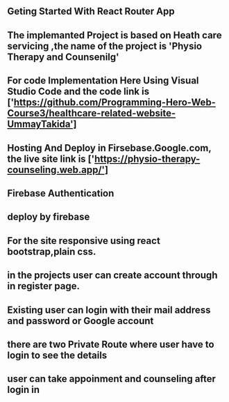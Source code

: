 ## Geting Started With React Router App 

## The implemanted Project is based on Heath care servicing ,the name of the project is 'Physio Therapy and Counsenilg'

## For code Implementation Here Using Visual Studio Code and the code link is ['https://github.com/Programming-Hero-Web-Course3/healthcare-related-website-UmmayTakida']

## Hosting And Deploy in Firsebase.Google.com, the live site link is ['https://physio-therapy-counseling.web.app/']

## Firebase Authentication
## deploy by firebase
## For the site responsive using react bootstrap,plain css.
## in the projects  user can create account through in register page.
## Existing user can login with their  mail address and password or Google account
## there are two Private Route where user have to login to see the details
## user can take appoinment and counseling after login in



